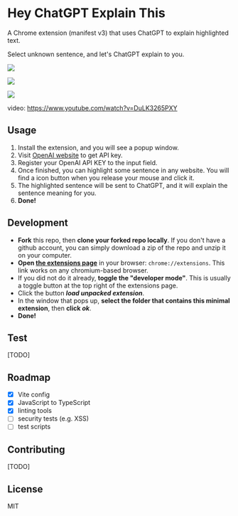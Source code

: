 # Hey ChatGPT Explain This

A Chrome extension (manifest v3) that uses ChatGPT to explain highlighted text.

Select unknown sentence, and let's ChatGPT explain to you.

![](https://gitlab.com/warren30815/hey_chatgpt_explain_this/raw/main/screenshot1.png)

![](https://gitlab.com/warren30815/hey_chatgpt_explain_this/raw/main/screenshot2.png)

![](https://gitlab.com/warren30815/hey_chatgpt_explain_this/raw/main/screenshot3.png)

video: https://www.youtube.com/watch?v=DuLK3265PXY

## Usage
1. Install the extension, and you will see a popup window.
2. Visit [OpenAI website](https://beta.openai.com/account/api-keys) to get API key.
3. Register your OpenAI API KEY to the input field.
4. Once finished, you can highlight some sentence in any website. You will find a icon button when you release your mouse and click it.
5. The highlighted sentence will be sent to ChatGPT, and it will explain the sentence meaning for you.
6. **Done!**

## Development
- **Fork** this repo, then **clone your forked repo locally**. If you don't have a github account, you can simply download a zip of the repo and unzip it on your computer.
- **Open [the extensions page](chrome://extensions)** in your browser: `chrome://extensions`. This link works on any chromium-based browser.
- If you did not do it already, **toggle the "developer mode"**. This is usually a toggle button at the top right of the extensions page.
- Click the button **_load unpacked extension_**.
- In the window that pops up, **select the folder that contains this minimal extension**, then **click _ok_**.
- **Done!**

## Test
[TODO]

## Roadmap
- [X] Vite config
- [X] JavaScript to TypeScript
- [X] linting tools
- [ ] security tests (e.g. XSS)
- [ ] test scripts

## Contributing
[TODO]

## License
MIT
